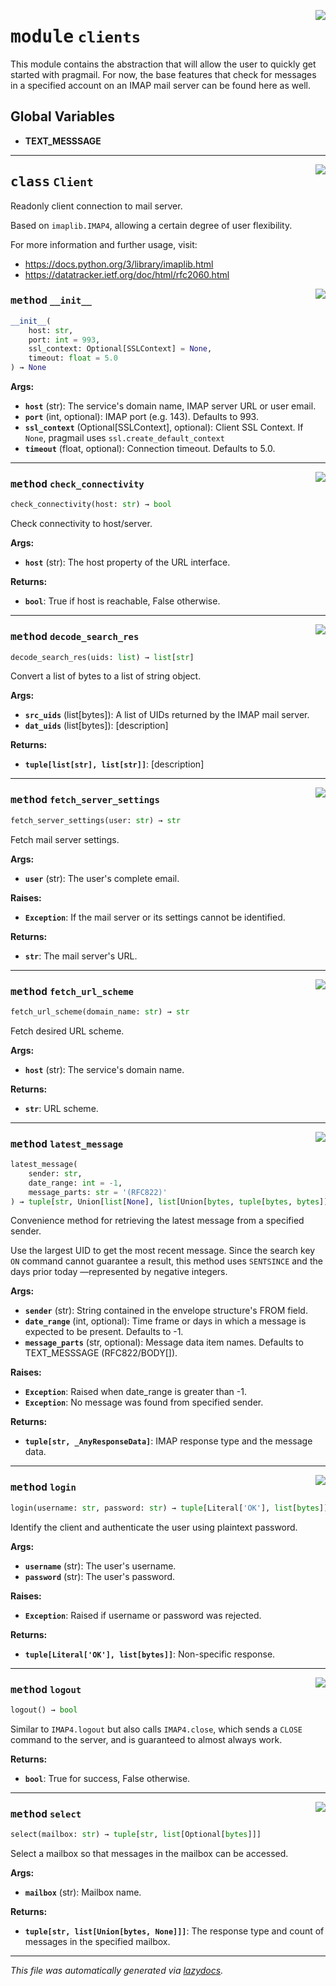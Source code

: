 <!-- markdownlint-disable -->

<a href="./pragmail/clients.py#L0"><img align="right" style="float:right;" src="https://img.shields.io/badge/-source-cccccc?style=flat-square"></a>

# <kbd>module</kbd> `clients`
This module contains the abstraction that will allow the user to quickly get started with pragmail. For now, the base features that check for messages in a specified account on an IMAP mail server can be found here as well. 

**Global Variables**
---------------
- **TEXT_MESSSAGE**


---

<a href="./pragmail/clients.py#L220"><img align="right" style="float:right;" src="https://img.shields.io/badge/-source-cccccc?style=flat-square"></a>

## <kbd>class</kbd> `Client`
Readonly client connection to mail server. 

Based on `imaplib.IMAP4`, allowing a certain degree of user flexibility. 

For more information and further usage, visit: 
- https://docs.python.org/3/library/imaplib.html 
- https://datatracker.ietf.org/doc/html/rfc2060.html 

<a href="./pragmail/clients.py#L230"><img align="right" style="float:right;" src="https://img.shields.io/badge/-source-cccccc?style=flat-square"></a>

### <kbd>method</kbd> `__init__`

```python
__init__(
    host: str,
    port: int = 993,
    ssl_context: Optional[SSLContext] = None,
    timeout: float = 5.0
) → None
```



**Args:**
 
 - <b>`host`</b> (str):  The service's domain name, IMAP server URL or user  email. 
 - <b>`port`</b> (int, optional):  IMAP port (e.g. 143). Defaults to 993. 
 - <b>`ssl_context`</b> (Optional[SSLContext], optional):  Client SSL Context.  If `None`, pragmail uses `ssl.create_default_context` 
 - <b>`timeout`</b> (float, optional):  Connection timeout. Defaults to 5.0. 




---

<a href="./pragmail/clients.py#L69"><img align="right" style="float:right;" src="https://img.shields.io/badge/-source-cccccc?style=flat-square"></a>

### <kbd>method</kbd> `check_connectivity`

```python
check_connectivity(host: str) → bool
```

Check connectivity to host/server. 



**Args:**
 
 - <b>`host`</b> (str):  The host property of the URL interface. 



**Returns:**
 
 - <b>`bool`</b>:  True if host is reachable, False otherwise. 

---

<a href="./pragmail/clients.py#L81"><img align="right" style="float:right;" src="https://img.shields.io/badge/-source-cccccc?style=flat-square"></a>

### <kbd>method</kbd> `decode_search_res`

```python
decode_search_res(uids: list) → list[str]
```

Convert a list of bytes to a list of string object. 



**Args:**
 
 - <b>`src_uids`</b> (list[bytes]):  A list of UIDs returned by the IMAP mail  server. 
 - <b>`dat_uids`</b> (list[bytes]):  [description] 



**Returns:**
 
 - <b>`tuple[list[str], list[str]]`</b>:  [description] 

---

<a href="./pragmail/clients.py#L31"><img align="right" style="float:right;" src="https://img.shields.io/badge/-source-cccccc?style=flat-square"></a>

### <kbd>method</kbd> `fetch_server_settings`

```python
fetch_server_settings(user: str) → str
```

Fetch mail server settings. 



**Args:**
 
 - <b>`user`</b> (str):  The user's complete email. 



**Raises:**
 
 - <b>`Exception`</b>:  If the mail server or its settings cannot be  identified. 



**Returns:**
 
 - <b>`str`</b>:  The mail server's URL. 

---

<a href="./pragmail/clients.py#L57"><img align="right" style="float:right;" src="https://img.shields.io/badge/-source-cccccc?style=flat-square"></a>

### <kbd>method</kbd> `fetch_url_scheme`

```python
fetch_url_scheme(domain_name: str) → str
```

Fetch desired URL scheme. 



**Args:**
 
 - <b>`host`</b> (str):  The service's domain name. 



**Returns:**
 
 - <b>`str`</b>:  URL scheme. 

---

<a href="./pragmail/exceptions.py#L146"><img align="right" style="float:right;" src="https://img.shields.io/badge/-source-cccccc?style=flat-square"></a>

### <kbd>method</kbd> `latest_message`

```python
latest_message(
    sender: str,
    date_range: int = -1,
    message_parts: str = '(RFC822)'
) → tuple[str, Union[list[None], list[Union[bytes, tuple[bytes, bytes]]]]]
```

Convenience method for retrieving the latest message from a specified sender. 

Use the largest UID to get the most recent message. Since the search key `ON` command cannot guarantee a result, this method uses `SENTSINCE` and the days prior today —represented by negative integers. 



**Args:**
 
 - <b>`sender`</b> (str):  String contained in the envelope structure's FROM  field. 
 - <b>`date_range`</b> (int, optional):  Time frame or days in which a message  is expected to be present. Defaults to -1. 
 - <b>`message_parts`</b> (str, optional):  Message data item names. Defaults  to TEXT_MESSSAGE (RFC822/BODY[]). 



**Raises:**
 
 - <b>`Exception`</b>:  Raised when date_range is greater than -1. 
 - <b>`Exception`</b>:  No message was found from specified sender. 



**Returns:**
 
 - <b>`tuple[str, _AnyResponseData]`</b>:  IMAP response type and the message  data. 

---

<a href="./pragmail/exceptions.py#L95"><img align="right" style="float:right;" src="https://img.shields.io/badge/-source-cccccc?style=flat-square"></a>

### <kbd>method</kbd> `login`

```python
login(username: str, password: str) → tuple[Literal['OK'], list[bytes]]
```

Identify the client and authenticate the user using plaintext password. 



**Args:**
 
 - <b>`username`</b> (str):  The user's username. 
 - <b>`password`</b> (str):  The user's password. 



**Raises:**
 
 - <b>`Exception`</b>:  Raised if username or password was rejected. 



**Returns:**
 
 - <b>`tuple[Literal['OK'], list[bytes]]`</b>:  Non-specific response. 

---

<a href="./pragmail/exceptions.py#L116"><img align="right" style="float:right;" src="https://img.shields.io/badge/-source-cccccc?style=flat-square"></a>

### <kbd>method</kbd> `logout`

```python
logout() → bool
```

Similar to `IMAP4.logout` but also calls `IMAP4.close`, which  sends a `CLOSE` command to the server, and is guaranteed to  almost always work. 



**Returns:**
 
 - <b>`bool`</b>:  True for success, False otherwise. 

---

<a href="./pragmail/exceptions.py#L133"><img align="right" style="float:right;" src="https://img.shields.io/badge/-source-cccccc?style=flat-square"></a>

### <kbd>method</kbd> `select`

```python
select(mailbox: str) → tuple[str, list[Optional[bytes]]]
```

Select a mailbox so that messages in the mailbox can be accessed. 



**Args:**
 
 - <b>`mailbox`</b> (str):  Mailbox name. 



**Returns:**
 
 - <b>`tuple[str, list[Union[bytes, None]]]`</b>:  The response type and count  of messages in the specified mailbox. 




---

_This file was automatically generated via [lazydocs](https://github.com/ml-tooling/lazydocs)._
